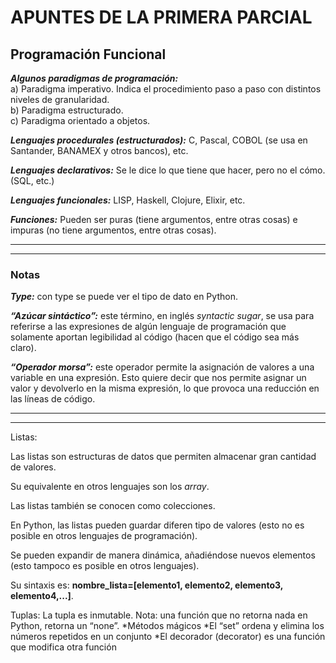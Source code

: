 # APUNTES DE LA PRIMERA PARCIAL
## Programación Funcional
***Algunos paradigmas de programación:***     
a) Paradigma imperativo. Indica el procedimiento paso a paso con distintos niveles de granularidad.  
b) Paradigma estructurado.  
c) Paradigma orientado a objetos.  
<p><em><strong>Lenguajes procedurales (estructurados):</strong></em> C, Pascal, COBOL (se usa en Santander, BANAMEX y otros bancos), etc.</p>    
<p><em><strong>Lenguajes declarativos:</strong></em> Se le dice lo que tiene que hacer, pero no el cómo. (SQL, etc.)</p>    
<p><em><strong>Lenguajes funcionales:</strong></em> LISP, Haskell, Clojure, Elixir, etc.</p>  
<p><em><strong>Funciones:</strong></em> Pueden ser puras (tiene argumentos, entre otras cosas) e impuras (no tiene argumentos, entre otras cosas).</p>  
<hr>
<hr>
<h3>Notas</h3>
<p><em><strong>Type:</strong></em> con type se puede ver el tipo de dato en Python.</p>  
<p><em><strong>“Azúcar sintáctico”:</strong></em> este término, en inglés <em>syntactic sugar</em>, se usa para referirse a las
expresiones de algún lenguaje de programación que solamente aportan legibilidad al código (hacen que el código
sea más claro).</p>  
<p><em><strong>“Operador morsa”:</strong></em> este operador permite la asignación de valores a una variable en una
expresión. Esto quiere decir que nos permite asignar un valor y devolverlo en la misma expresión, lo que provoca una reducción en
las líneas de código.</p>  
<hr>
<hr>
Listas:
<p>Las listas son estructuras de datos que permiten almacenar gran cantidad de valores.</p>
<p>Su equivalente en otros lenguajes son los <em>array</em>.</p> 
<p>Las listas también se conocen como colecciones.</p>  
<p>En Python, las listas pueden guardar diferen tipo de valores (esto no es posible en otros lenguajes de programación).</p>  
<p>Se pueden expandir de manera dinámica, añadiéndose nuevos elementos (esto tampoco es posible en otros lenguajes).</p>
<p>Su sintaxis es: <strong>nombre_lista=[elemento1, elemento2, elemento3, elemento4,...]</strong>.</p> 


Tuplas:
La tupla es inmutable.
Nota: una función que no retorna nada en Python, retorna un “none”.
*Métodos mágicos
*El “set” ordena y elimina los números repetidos en un conjunto
*El decorador (decorator) es una función que modifica otra función


